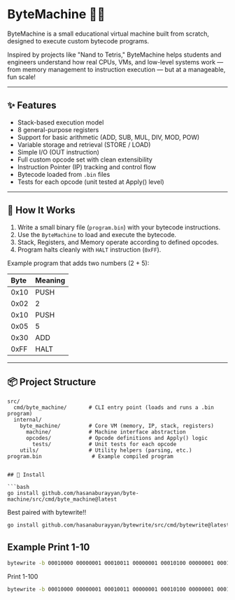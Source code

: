 # ByteMachine 🧠💾

ByteMachine is a small educational virtual machine built from scratch, designed to execute custom bytecode programs.

Inspired by projects like "Nand to Tetris," ByteMachine helps students and engineers understand how real CPUs, VMs, and low-level systems work — from memory management to instruction execution — but at a manageable, fun scale!

---

## ✨ Features

- Stack-based execution model
- 8 general-purpose registers
- Support for basic arithmetic (ADD, SUB, MUL, DIV, MOD, POW)
- Variable storage and retrieval (STORE / LOAD)
- Simple I/O (OUT instruction)
- Full custom opcode set with clean extensibility
- Instruction Pointer (IP) tracking and control flow
- Bytecode loaded from `.bin` files
- Tests for each opcode (unit tested at Apply() level)

---

## 🚀 How It Works

1. Write a small binary file (`program.bin`) with your bytecode instructions.
2. Use the `ByteMachine` to load and execute the bytecode.
3. Stack, Registers, and Memory operate according to defined opcodes.
4. Program halts cleanly with `HALT` instruction (`0xFF`).

Example program that adds two numbers (2 + 5):

| Byte | Meaning |
|:---|:---|
| 0x10 | PUSH |
| 0x02 | 2 |
| 0x10 | PUSH |
| 0x05 | 5 |
| 0x30 | ADD |
| 0xFF | HALT |

---

## 📦 Project Structure

```plaintext
src/
  cmd/byte_machine/       # CLI entry point (loads and runs a .bin program)
  internal/
    byte_machine/         # Core VM (memory, IP, stack, registers)
      machine/            # Machine interface abstraction
      opcodes/            # Opcode definitions and Apply() logic
        tests/            # Unit tests for each opcode
    utils/                # Utility helpers (parsing, etc.)
program.bin                # Example compiled program


## 🚀 Install

```bash
go install github.com/hasanaburayyan/byte-machine/src/cmd/byte_machine@latest
```

Best paired with bytewrite!!

```bash
go install github.com/hasanaburayyan/bytewrite/src/cmd/bytewrite@latest
```

## Example Print 1-10
```bash
bytewrite -b 00010000 00000001 00010011 00000001 00010100 00000001 00010000 00001010 00100100 00010111 00010110 00010100 00000001 00000001 00010000 00000001 00110000 00010011 00000001 00010101 00000100 11111111 | byte_machine
```

Print 1-100
```bash
bytewrite -b 00010000 00000001 00010011 00000001 00010100 00000001 00010000 01100100 00100100 00010111 00010110 00010100 00000001 00000001 00010000 00000001 00110000 00010011 00000001 00010101 00000100 11111111 | byte_machine
```

